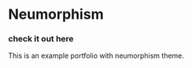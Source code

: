 # Neumorphism

### check it out here[](https://neumorphism-site.netlify.app/)

This is an example portfolio with neumorphism theme.
